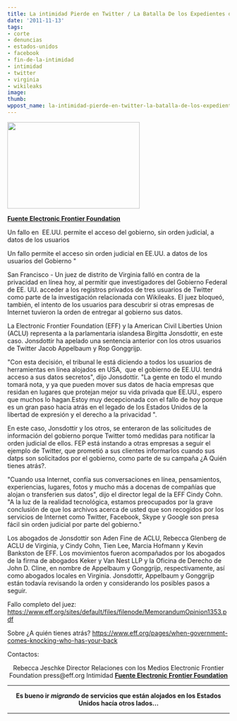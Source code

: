 ```yaml
---
title: La intimidad Pierde en Twitter / La Batalla De los Expedientes de Wikileaks
date: '2011-11-13'
tags:
- corte
- denuncias
- estados-unidos
- facebook
- fin-de-la-intimidad
- intimidad
- twitter
- virginia
- wikileaks
image: 
thumb: 
wppost_name: la-intimidad-pierde-en-twitter-la-batalla-de-los-expedientes-de-wikileaks
---
```


<img class="aligncenter" title="Twitter Enjaulado" src="http://1.bp.blogspot.com/-GO_6zppVN9M/TsAYid3E5cI/AAAAAAAAEYk/lh6d3HvtN1k/s1600/twitter-enjaulado.jpg" alt="" width="300" height="196" />

<strong><a href="https://www.eff.org/press/releases/privacy-loses-twitterwikileaks-records-battle" target="_blank">Fuente Electronic Frontier Foundation </a></strong>

Un fallo en  EE.UU. permite el acceso del gobierno, sin orden judicial, a datos de los usuarios

Un fallo permite el acceso sin orden judicial en EE.UU. a datos de los usuarios del Gobierno "

San Francisco - Un juez de distrito de Virginia falló en contra de la privacidad en línea hoy, al permitir que investigadores del Gobierno Federal de EE. UU. acceder a los registros privados de tres usuarios de Twitter como parte de la investigación relacionada con Wikileaks. El juez bloqueó, también, el intento de los usuarios para descubrir si otras empresas de Internet tuvieron la orden de entregar al gobierno sus datos.

La Electronic Frontier Foundation (EFF) y la American Civil Liberties Union (ACLU) representa a la parlamentaria islandesa Birgitta Jonsdottir, en este caso. Jonsdottir ha apelado una sentencia anterior con los otros usuarios de Twitter Jacob Appelbaum y Rop Gonggrijp.

"Con esta decisión, el tribunal le está diciendo a todos los usuarios de herramientas en línea alojados en USA,  que el gobierno de EE.UU. tendrá acceso a sus datos secretos", dijo Jonsdottir. "La gente en todo el mundo tomará nota, y ya que pueden mover sus datos de hacia empresas que residan en lugares que protejan mejor su vida privada que EE.UU., espero que muchos lo hagan.Estoy muy decepcionada con el fallo de hoy porque es un gran paso hacia atrás en el legado de los Estados Unidos de la libertad de expresión y el derecho a la privacidad ".

En este caso, Jonsdottir y los otros, se enteraron de las solicitudes de información del gobierno porque Twitter tomó medidas para notificar la orden judicial de ellos. FEP está instando a otras empresas a seguir el ejemplo de Twitter, que prometió a sus clientes informarlos cuando sus datps son solicitados por el gobierno, como parte de su campaña ¿A Quién tienes atrás?.

"Cuando usa Internet, confía sus conversaciones en línea, pensamientos, experiencias, lugares, fotos y mucho más a docenas de compañías que alojan o transferien sus datos", dijo el director legal de la EFF Cindy Cohn. "A la luz de la realidad tecnológica, estamos preocupados por la grave conclusión de que los archivos acerca de usted que son recogidos por los servicios de Internet como Twitter, Facebook, Skype y Google son presa fácil sin orden judicial por parte del gobierno."

Los abogados de Jonsdottir son Aden Fine de ACLU, Rebecca Glenberg de ACLU de Virginia, y Cindy Cohn, Tien Lee, Marcia Hofmann y Kevin Bankston de EFF. Los movimientos fueron acompañados por los abogados de la firma de abogados Keker y Van Nest LLP y la Oficina de Derecho de John D. Cline, en nombre de Appelbaum y Gonggrijp, respectivamente, así como abogados locales en Virginia. Jonsdottir, Appelbaum y Gonggrijp están todavía revisando la orden y considerando los posibles pasos a seguir.

Fallo completo del juez:
https://www.eff.org/sites/default/files/filenode/MemorandumOpinion1353.pdf

Sobre ¿A quién tienes atrás?
https://www.eff.org/pages/when-government-comes-knocking-who-has-your-back

Contactos:
<p style="text-align: center;">Rebecca Jeschke
Director Relaciones con los Medios
Electronic Frontier Foundation
press@eff.org
Intimidad
<strong><a href="https://www.eff.org/press/releases/privacy-loses-twitterwikileaks-records-battle" target="_blank">Fuente Electronic Frontier Foundation </a></strong></p>


<hr />
<p style="text-align: center;"><strong>Es bueno ir <em>migrando</em> de servicios que están alojados en los Estados Unidos hacía otros lados...</strong></p>


<hr />
